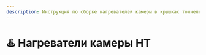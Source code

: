 ```yaml
---
description: Инструкция по сборке нагревателей камеры в крышках тоннелей для S300 HT
---
```


# ♨️ Нагреватели камеры HT

